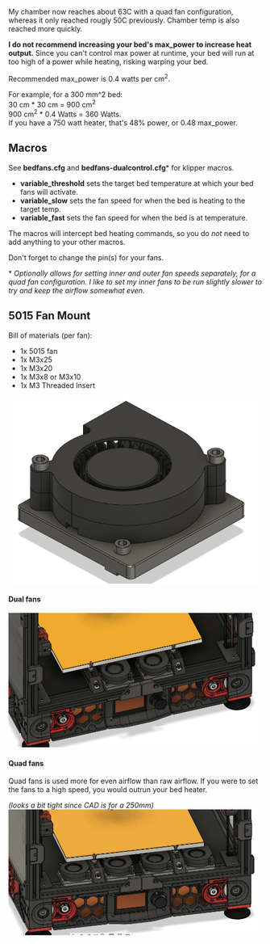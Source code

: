 My chamber now reaches about 63C with a quad fan configuration, whereas it only reached rougly 50C previously. Chamber temp is also reached more quickly.

<B>I do not recommend increasing your bed's max_power to increase heat output.</B> Since you can't control max power at runtime, your bed will run at too high of a power while heating, risking warping your bed. 

Recommended max_power is 0.4 watts per cm<sup>2</sup>.

For example, for a 300 mm^2 bed:\
30 cm * 30 cm = 900 cm<sup>2</sup>\
900 cm<sup>2</sup> * 0.4 Watts = 360 Watts.\
If you have a 750 watt heater, that's 48% power, or 0.48 max_power.

## <B>Macros</B>

See <B>bedfans.cfg</B> and <B>bedfans-dualcontrol.cfg</B>* for klipper macros.

* <B>variable_threshold</B> sets the target bed temperature at which your bed fans will activate.
* <B>variable_slow</B> sets the fan speed for when the bed is heating to the target temp.
* <B>variable_fast</B> sets the fan speed for when the bed is at temperature.

The macros will intercept bed heating commands, so you do <I>not</I> need to add anything to your other macros. 

Don't forget to change the pin(s) for your fans.

\* <I>Optionally allows for setting inner and outer fan speeds separately, for a quad fan configuration. I like to set my inner fans to be run slightly slower to try and keep the airflow somewhat even.</I>


## <B>5015 Fan Mount</B>

Bill of materials (per fan):
- 1x 5015 fan
- 1x M3x25
- 1x M3x20
- 1x M3x8 or M3x10
- 1x M3 Threaded Insert


![5015 Fan Mount](Images/5015_mount_isolated.png)  

#### Dual fans
![5015 Dual](Images/5015_dual.png)  

#### Quad fans
Quad fans is used more for even airflow than raw airflow. If you were to set the fans to a high speed, you would outrun your bed heater.

<I>(looks a bit tight since CAD is for a 250mm)</I>
![5015 Quad](Images/5015_quad.png)  
